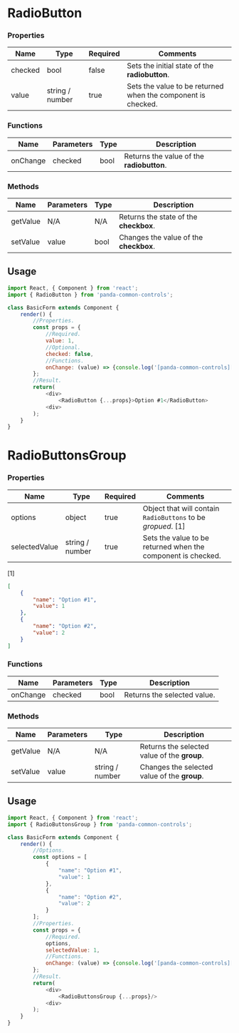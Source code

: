 # RadioButton

### Properties

| Name    | Type            | Required | Comments |
| --------|-----------------|----------|----------|
| checked | bool            | false    | Sets the initial state of the **radiobutton**. |
| value   | string / number | true     | Sets the value to be returned when the component is checked. |

### Functions

| Name     | Parameters | Type | Description |
|----------|------------|------|-------------|
| onChange | checked    | bool | Returns the value of the **radiobutton**. |

### Methods

| Name     | Parameters | Type | Description |
|----------|------------|------|-------------|
| getValue | N/A        | N/A  | Returns the state of the **checkbox**. |
| setValue | value      | bool | Changes the value of the **checkbox**. |

## Usage

```javascript
import React, { Component } from 'react';
import { RadioButton } from 'panda-common-controls';

class BasicForm extends Component {
    render() {
        //Properties.
        const props = {
            //Required.
            value: 1,
            //Optional.
            checked: false,
            //Functions.
            onChange: (value) => {console.log('[panda-common-controls][test][onChange] Valor: ', value);}
        };
        //Result.
        return(
            <div>
                <RadioButton {...props}>Option #1</RadioButton>
            <div>
        );
    }
}
```

# RadioButtonsGroup

### Properties

| Name          | Type            | Required | Comments |
| --------------|-----------------|----------|----------|
| options       | object          | true     | Object that will contain ``RadioButtons`` to be _gropued_. [1] |
| selectedValue | string / number | true     | Sets the value to be returned when the component is checked. |

[1]
```json
[
    {
        "name": "Option #1",
        "value": 1
    },
    {
        "name": "Option #2",
        "value": 2
    }
]
```

### Functions

| Name     | Parameters | Type | Description |
|----------|------------|------|-------------|
| onChange | checked    | bool | Returns the selected value. |

### Methods

| Name     | Parameters | Type            | Description |
|----------|------------|-----------------|-------------|
| getValue | N/A        | N/A             | Returns the selected value of the **group**. |
| setValue | value      | string / number | Changes the selected value of the **group**. |

## Usage

```javascript
import React, { Component } from 'react';
import { RadioButtonsGroup } from 'panda-common-controls';

class BasicForm extends Component {
    render() {
        //Options.
        const options = [
            {
                "name": "Option #1",
                "value": 1
            },
            {
                "name": "Option #2",
                "value": 2
            }
        ];
        //Properties.
        const props = {
            //Required.
            options,
            selectedValue: 1,
            //Functions.
            onChange: (value) => {console.log('[panda-common-controls][test][onChange] Valor: ', value);}
        };
        //Result.
        return(
            <div>
                <RadioButtonsGroup {...props}/>
            <div>
        );
    }
}
```
